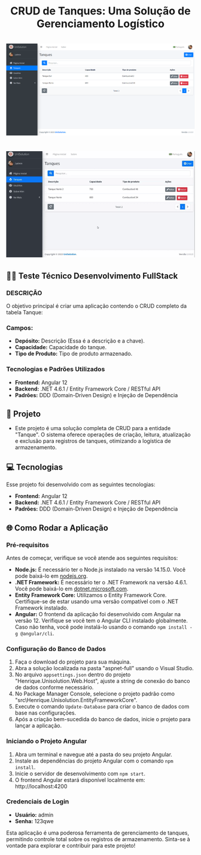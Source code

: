  <h1 align="center">
    CRUD de Tanques: Uma Solução de Gerenciamento Logístico
</h1>
<br>
  <img src="https://github.com/Henrique-Lira/henrique-unisolution/blob/master/_screenshots/Screenshot_5.png">
<br>
<h1 align="center">
<img src="https://github.com/Henrique-Lira/henrique-unisolution/blob/master/_screenshots/unisolution.gif">
</h1>

## 👨‍💻 Teste Técnico Desenvolvimento FullStack
### DESCRIÇÃO
O objetivo principal é criar uma aplicação contendo o CRUD completo da tabela Tanque: 

### Campos: 
- **Depósito:** Descrição (Essa é a descrição e a chave).
- **Capacidade:** Capacidade do tanque.
- **Tipo de Produto:** Tipo de produto armazenado.

### Tecnologias e Padrões Utilizados
- **Frontend:** Angular 12
- **Backend:** .NET 4.6.1 / Entity Framework Core / RESTful API
- **Padrões:** DDD (Domain-Driven Design) e Injeção de Dependência

## 🚀 Projeto

- Este projeto é uma solução completa de CRUD para a entidade "Tanque". O sistema oferece operações de criação, leitura, atualização e exclusão para registros de tanques, otimizando a logística de armazenamento.

## 💻 Tecnologias

Esse projeto foi desenvolvido com as seguintes tecnologias:

- **Frontend:** Angular 12
- **Backend:** .NET 4.6.1 / Entity Framework Core / RESTful API
- **Padrões:** DDD (Domain-Driven Design) e Injeção de Dependência

## 🌐 Como Rodar a Aplicação

### Pré-requisitos

Antes de começar, verifique se você atende aos seguintes requisitos:

- **Node.js:** É necessário ter o Node.js instalado na versão 14.15.0. Você pode baixá-lo em [nodejs.org](https://nodejs.org/).
- **.NET Framework:** É necessário ter o .NET Framework na versão 4.6.1. Você pode baixá-lo em [dotnet.microsoft.com](https://dotnet.microsoft.com/download/dotnet-framework).
- **Entity Framework Core:** Utilizamos o Entity Framework Core. Certifique-se de estar usando uma versão compatível com o .NET Framework instalado.
- **Angular:** O frontend da aplicação foi desenvolvido com Angular na versão 12. Verifique se você tem o Angular CLI instalado globalmente. Caso não tenha, você pode instalá-lo usando o comando `npm install -g @angular/cli`.

### Configuração do Banco de Dados

1. Faça o download do projeto para sua máquina.
2. Abra a solução localizada na pasta "aspnet-full" usando o Visual Studio.
3. No arquivo `appsettings.json` dentro do projeto "Henrique.Unisolution.Web.Host", ajuste a string de conexão do banco de dados conforme necessário.
4. No Package Manager Console, selecione o projeto padrão como "src\Henrique.Unisolution.EntityFrameworkCore".
5. Execute o comando `Update-Database` para criar o banco de dados com base nas configurações.
6. Após a criação bem-sucedida do banco de dados, inicie o projeto para lançar a aplicação.

### Iniciando o Projeto Angular

1. Abra um terminal e navegue até a pasta do seu projeto Angular.
2. Instale as dependências do projeto Angular com o comando `npm install`.
3. Inicie o servidor de desenvolvimento com `npm start`.
4. O frontend Angular estará disponível localmente em: http://localhost:4200

### Credenciais de Login

- **Usuário:** admin
- **Senha:** 123qwe

Esta aplicação é uma poderosa ferramenta de gerenciamento de tanques, permitindo controle total sobre os registros de armazenamento. Sinta-se à vontade para explorar e contribuir para este projeto!

